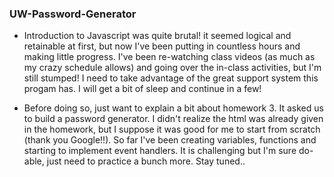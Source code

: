 ### UW-Password-Generator

- Introduction to Javascript was quite brutal! it seemed logical and retainable at first, but now I've been putting in countless hours and making little progress. I've been re-watching class videos (as much as my crazy schedule allows) and going over the in-class activities, but I'm still stumped! I need to take advantage of the great support system this progam has. I will get a bit of sleep and continue in a few!

- Before doing so, just want to explain a bit about homework 3. It asked us to build a password generator. I didn't realize the html was already given in the homework, but I suppose it was good for me to start from scratch (thank you Google!!). So far I've been creating variables, functions and starting to implement event handlers. It is challenging but I'm sure do-able, just need to practice a bunch more. Stay tuned..